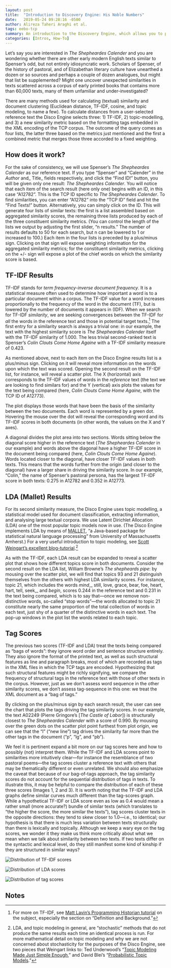 ```yaml
---
layout: post
title:  "Introduction to Discovery Engine: His Noble Numbers"
date:   2019-05-24 09:28:16 -0500
author: Alireza Taheri Araghi et al.
tags: eebo-tcp
summary: An introduction to the Discovery Engine, which allows you to probe similarities between texts in the EEBO-TCP corpus
categories: [Intros, How-To]
---
```


Let’s say you are interested in _The Shepheardes Calender_ and you are wondering whether there are other early modern English texts similar to Spenser’s odd, but not entirely idiosyncratic work. Scholars of Spenser, of the history of pastoral, and of Elizabethan literary culture have unearthed a dozen or so sources and perhaps a couple of dozen analogues, but might that list be supplemented? Might one uncover unexpected similarities in texts scattered across a corpus of early printed books that contains more than 60,000 texts, many of them unfamiliar and under-investigated?

There are many methods used for calculating (textual) similarity and document clustering (Euclidean distance, TF-IDF, cosine, and topic modeling, to name a few). To calculate distances from a user-selected reference text the Disco Engine selects three: 1) TF-IDF, 2) topic-modelling, and 3) a new similarity metric based on the formatting tags embedded in the XML encoding of the TCP corpus. The outcome of the query comes as four lists, the latter three based on the metrics just mentioned and the first a combined metric that merges those three accorded to a fixed weighting.

## How does it work?

For the sake of consistency, we will use Spenser’s _The Shepheardes Calender_ as our reference text. If you type “Spenser” and “Calender” in the _Author_ and_ Title_ fields respectively, and click the “Find ID!” button, you will be given only one result: _The Shepheardes Calender_. You will notice that each item of the search result (here only one) begins with an ID, in this case “A12782”. This is the TCP ID specific to _The Shepheardes Calender_. To find similarities, you can enter “A12782” into the “TCP ID” field and hit the “Find Texts!” button. Alternatively, you can simply click on the ID. This will generate four lists of similar texts: the first is a list assembled based on aggregated similarity scores, the remaining three lists produced by each of the three constituent similarity metrics. (You can control the length of the lists we output by adjusting the first slider, “n results.” The number of results defaults to 50 for each search, but n can be lowered to 1 or increased to 100.) Each item in the four lists is preceded by a plus/minus sign. Clicking on that sign will expose weighting information for the aggregated similarity metrics; for the constituent similarity metrics, clicking on the +/- sign will expose a plot of the chief words on which the similarity score is based.

## TF-IDF Results

TF-IDF stands for _term frequency-inverse document frequency_. It is a statistical measure often used to determine how important a word is to a particular document within a corpus. The TF-IDF value for a word increases proportionally to the frequency of the word in the document (TF), but is lowered by the number of documents it appears in (IDF). When we search for TF-IDF _similarity_, we are seeking convergences between the TF-IDF for _all_ the words in the reference text and those in potential target texts.[^1] The first entry for a similarity search is always a trivial one: in our example, the text with the highest similarity score is _The Shepheardes Calender_ itself with the TF-IDF similarity of 1.000. The less trivial second-ranked text is Spenser’s _Colin Clouts Come Home Againe_ with a TF-IDF similarity measure of 0.423.

As mentioned above, next to each item on the Disco Engine results list is a plus/minus sign. Clicking on it will reveal more information on the words upon which the text was scored. Opening the second result on the TF-IDF list, for instance, will reveal a scatter plot. The X (horizontal) axis corresponds to the TF-IDF values of words in the _reference_ text (the text we are looking to find similars for) and the Y (vertical) axis plots the values for the text being compared (here, _Colin Clouts Come Home Againe_, with the TCP ID of A12773).

The plot displays those words that have been the basis of the similarity between the two documents. Each word is represented by a green dot. Hovering the mouse over the dot will reveal the corresponding word and its TF-IDF scores in both documents (in other words, the values on the X and Y axes).

A diagonal divides the plot area into two sections. Words sitting below the diagonal score higher in the reference text (_The Shepheardes Calender_ in our example) and words above the diagonal have a higher TF-IDF score in the document being compared (here, _Colin Clouts Come Home Againe_). Words located closer to the diagonal, have closer TF-IDF values in both texts. This means that the words further from the origin (and closer to the diagonal) have a larger share in driving the similarity score. In our example, “Colin,” the name of Spenser’s pastoral persona, has the largest TF-IDF score in both texts: 0.275 in A12782 and 0.352 in A12773.

## LDA (Mallet) Results

For its second similarity measure, the Disco Engine uses topic modelling, a statistical model used for document classification, extracting information, and analysing large textual corpora. We use Latent Dirichlet Allocation (LDA) one of the most popular topic models now in use. (The Disco Engine implements LDA by means of [MALLET](http://mallet.cs.umass.edu/), “a Java-based package for statistical natural language processing” from University of Massachusetts Amherst.) For a very useful introduction to topic modeling, see [Scott Weingart’s excellent blog-tutorial](http://www.scottbot.net/HIAL/index.html@p=19113.html).[^2]

As with the TF-IDF, each LDA result can be expanded to reveal a scatter plot that shows how different topics score in both documents. Consider the second result on the LDA list, William Browne’s _The shepheards pipe_: by mousing over the scatter plot, we will find that topics 93 and 21 distinguish themselves from the others with highest LDA similarity scores. For instance, topic 21, which includes the words _mind_,_ still, love, grace, bear, foe, heart, hart, tell, seek,_ and _begin_, scores 0.244 in the reference text and 0.231 in the text being compared, which is to say that—once we remove non-distinctive words, so-called “stop words”—the words allocated to topic 21 constitute nearly the same proportion of the total collection of words in each text, just shy of a quarter of the distinctive words in each text. The pop-up windows in the plot list the words related to each topic.

## Tag Scores

The previous two scores (TF-IDF and LDA) treat the texts being compared as “bags of words”: they ignore word order and sentence structure entirely. They also ignore the format of the printed text, as well as such structural features as line and paragraph breaks, most of which are recorded as tags in the XML files in which the TCP tags are encoded. Hypothesizing that such structural features might be richly signifying, we compare the frequency of structural tags in the reference text with those of other texts in the corpus. However, just as we don’t assess word sequence in the other similarity scores, we don’t assess tag-sequence in this one: we treat the XML document as a “bag of tags.”

By clicking on the plus/minus sign by each search result, the user can see the chart that plots the tags driving the tag similarity scores. In our example, the text A02249 (Pierre Gringore’s [_The Castle of Labor_]) is structurally closest to _The Shepheardes Calender_ with a score of 0.990. By mousing over the green dots on the scatter plot point furthest from plot origin, we can see that the “l” (“new line”) tag drives the similarity far more than the other tags in the document (“p”, “lg”, and “pb”).

We feel it is pertinent expand a bit more on our tag scores here and how to possibly (not) interpret them. While the TF-IDF and LDA scores point to similarities more intuitively clear—for instance the resemblance of two pastoral poems—the tag scores cluster a reference text with others that may be thematically different or even unrelated. We should also emphasize the caveat that because of our bag-of-tags approach, the tag similarity scores do not account for the sequential distribution of tags in texts. To illustrate this, it may be helpful to compare the distribution of each of these three scores (Images 1, 2 and 3). It is worth noting that the TF-IDF and LDA graphs define similar curves much different than the tag-scores graph. While a hypothetical TF-IDF or LDA score even as low as 0.4 would mean a rather small (more accurate?) bundle of similar texts (which translates to “the higher the score, the more similar the texts”), tag scores cluster texts in the opposite directions: they tend to skew closer to 1.0—i.e., to identical; our hypothesis is that there is much less variation between texts structurally than there is lexically and topically. Although we keep a wary eye on the tag scores, we wonder it they make us think more critically about what we mean when we talk about similarity between two texts. If two texts differ on the syntactic and lexical level, do they still manifest some kind of kinship if they are structured in similar ways?

![Distribution of TF-IDF scores](/assets/img/discograph3.png "Distribution of TF-IDF scores")

![Distribution of LDA scores](/assets/img/discograph1.png "Distribution of LDA scores")

![Distribution of tag scores](/assets/img/discograph2.png "Distribution of tag scores")


<!-- Footnotes themselves at the bottom. -->
## Notes

[^1]:
     For more on TF-IDF, see [Matt Lavin’s Programming Historian tutorial](https://programminghistorian.org/en/lessons/analyzing-documents-with-tfidf#tf-idf-definition-and-background) on the subject, especially the section on “Definition and Background.”

[^2]:
     LDA, and topic modeling in general, are “stochastic” methods that do not produce the same results each time an identical process is run. For more mathematical detail on topic modeling and why we are not concerned about stochasticity for the purposes of the Disco Engine, see two pieces that Weingart links to: Ted Underwood’s “[Topic Modeling Made Just Simple Enough](https://tedunderwood.com/2012/04/07/topic-modeling-made-just-simple-enough/),” and David Blei’s “[Probabilistic Topic Models](http://www.cs.columbia.edu/~blei/papers/Blei2012.pdf).”

